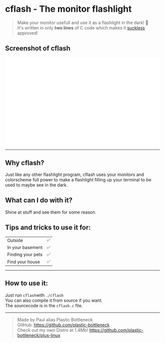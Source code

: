 # cflash - The monitor flashlight
> Make your monitor usefull and use it as a flashlight in the dark! 🥹  
> It's written in only **two lines** of C code which makes it [suckless](https://suckless.org/) approved!  
## Screenshot of cflash
![cflash](https://github.com/plastic-bottleneck/cflash/blob/main/cflash.jpg)

---

## Why cflash?
Just like any other flashlight program, cflash uses your monitors and colorscheme full power to make a flashlight filling up your terminal to be used to maybe see in the dark.  
## What can I do with it?
Shine at stuff and see them for some reason.
## Tips and tricks to use it for:
<table>
<tbody>
  <tr>
    <td>Outside</td>
    <td>✅</td>
  </tr>
  <tr>
    <td>In your basement</td>
    <td>✅</td>
  </tr>
  <tr>
    <td>Finding your pets<br></td>
    <td>✅</td>
  </tr>
  <tr>
    <td>Find your house</td>
    <td>✅</td>
  </tr>
</tbody>
</table>

---

## How to use it:
Just run `cflash`with `./cflash`  
You can also compile it from source if you want.  
The sourcecode is in the `cflash.c` file.

---

> Made by Paul alias Plastic Bottleneck  
> GitHub: https://github.com/plastic-bottleneck  
> Check out my own Distro at 1.4Mb! https://github.com/plastic-bottleneck/plus-linux
